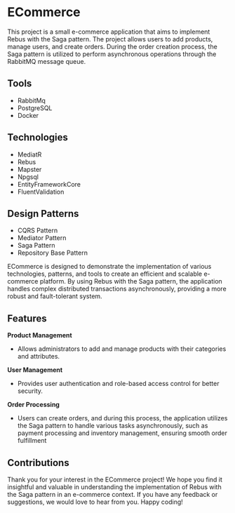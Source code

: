 # ECommerce

This project is a small e-commerce application that aims to implement Rebus with the Saga pattern. The project allows users to add products, manage users, and create orders. During the order creation process, the Saga pattern is utilized to perform asynchronous operations through the RabbitMQ message queue.

## Tools
- RabbitMq
- PostgreSQL
- Docker

## Technologies
- MediatR
- Rebus 
- Mapster
- Npgsql
- EntityFrameworkCore
- FluentValidation

## Design Patterns
- CQRS Pattern
- Mediator Pattern
- Saga Pattern
- Repository Base Pattern

ECommerce is designed to demonstrate the implementation of various technologies, patterns, and tools to create an efficient and scalable e-commerce platform. By using Rebus with the Saga pattern, the application handles complex distributed transactions asynchronously, providing a more robust and fault-tolerant system.

## Features
**Product Management** 
* Allows administrators to add and manage products with their categories and attributes.

**User Management**
* Provides user authentication and role-based access control for better security.

**Order Processing**
* Users can create orders, and during this process, the application utilizes the Saga pattern to handle various tasks asynchronously, such as payment processing and inventory management, ensuring smooth order fulfillment

## Contributions

Thank you for your interest in the ECommerce project! We hope you find it insightful and valuable in understanding the implementation of Rebus with the Saga pattern in an e-commerce context. If you have any feedback or suggestions, we would love to hear from you. Happy coding!
